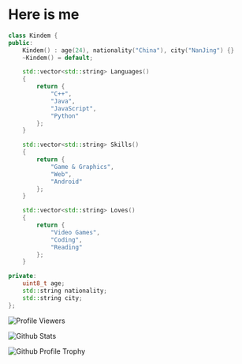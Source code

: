 # Here is me

```cpp
class Kindem {
public:
    Kindem() : age(24), nationality("China"), city("NanJing") {}
    ~Kindem() = default;

    std::vector<std::string> Languages()
    {
        return {
            "C++",
            "Java",
            "JavaScript",
            "Python"
        };
    }

    std::vector<std::string> Skills()
    {
        return {
            "Game & Graphics",
            "Web",
            "Android"
        };
    }

    std::vector<std::string> Loves()
    {
        return {
            "Video Games",
            "Coding",
            "Reading"
        };
    }

private:
    uint8_t age;
    std::string nationality;
    std::string city;
};
```

![Profile Viewers](https://komarev.com/ghpvc/?username=FlyAndNotDown&style=flat-square)

![Github Stats](https://github-readme-stats.vercel.app/api?username=FlyAndNotDown)

![Github Profile Trophy](https://github-profile-trophy.vercel.app/?username=FlyAndNotDown)
